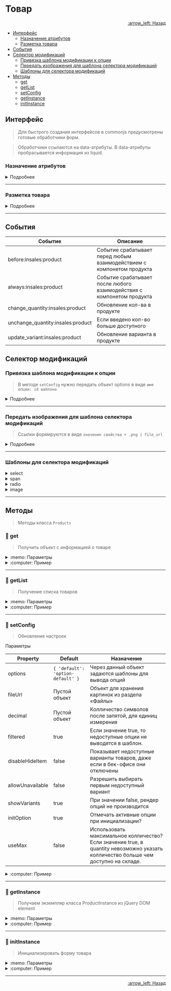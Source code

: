 # Товар

<p align="right">
 <a href="https://github.com/liquid-hub/insales-common-js-v2-api">
 :arrow_left: Назад</a>
</p>

- [Интерфейс](https://github.com/liquid-hub/insales-common-js-v2-api/blob/master/Products.md#Интерфейс)
  - [Назначение атрибутов](https://github.com/liquid-hub/insales-common-js-v2-api/blob/master/Products.md#Назначение-атрибутов)
  - [Разметка товара](https://github.com/liquid-hub/insales-common-js-v2-api/blob/master/Products.md#Разметка-товара)
- [События](https://github.com/liquid-hub/insales-common-js-v2-api/blob/master/Products.md#События)
- [Селектор модификаций](https://github.com/liquid-hub/insales-common-js-v2-api/blob/master/Products.md#Селектор-модификаций)
  - [Привязка шаблона модификации к опции](https://github.com/liquid-hub/insales-common-js-v2-api/blob/master/Products.md#Привязка-шаблона-модификации-к-опции)
  - [Передать изображения для шаблона селектора модификаций](https://github.com/liquid-hub/insales-common-js-v2-api/blob/master/Products.md#Передать-изображения-для-шаблона-селектора-модификаций)
  - [Шаблоны для селектора модификаций](https://github.com/liquid-hub/insales-common-js-v2-api/blob/master/Products.md#Шаблоны-для-селектора-модификаций)
- [Методы](https://github.com/liquid-hub/insales-common-js-v2-api/blob/master/Products.md#Методы)
  - [get](https://github.com/liquid-hub/insales-common-js-v2-api/blob/master/Products.md#hammer-get)
  - [getList](https://github.com/liquid-hub/insales-common-js-v2-api/blob/master/Products.md#hammer-getlist)
  - [setConfig](https://github.com/liquid-hub/insales-common-js-v2-api/blob/master/Products.md#hammer-setconfig)
  - [getInstance](https://github.com/liquid-hub/insales-common-js-v2-api/blob/master/Products.md#hammer-getinstance)
  - [initInstance](https://github.com/liquid-hub/insales-common-js-v2-api/blob/master/Products.md#hammer-initinstance)


## Интерфейс

> Для быстрого создания интерфейсов в commonjs предусмотрены готовые обработчики форм.

> Обработчики ссылаются на data-атрибуты. В data-атрибуты пробрасывается информация из liquid.

### Назначение атрибутов

<details>
<summary>Подробнее</summary>

| Атрибут               | Назначение                                                                                                                                                | Расположение                                                  |
|-----------------------|-----------------------------------------------------------------------------------------------------------------------------------------------------------|---------------------------------------------------------------|
| data-product-id       | Обязательный атрибут для инициализации товара, принимает id товара                                                                                        | Тег form который является обёрткой для всех полей товара      |
| action                | Обязательный атрибут для формы добавления товара в корзину, принимает url корзины. Тег необходим для отправки формы при отключенном JavaScript в браузере | Тег form который является обёрткой для всех полей товара      |
| data-product-variants | Обязательный атрибут для вывода Option Selectors                                                                                                          | Тег select в котором выведены все модификации товара          |
| data-quantity         | Обязательный атрибут для обёртки кнопок изменения колличества и инпута quantity                                                                           | Внутри формы с атрибутом data-product-id                      |
| data-quantity-change  | Атрибут для кнопок +/-, принимает число                                                                                                                   | Внутри обёртки с атрибутом data-quantity                      |
| data-item-add         | Добавление товара в корзину, для данного атрибута следует использовать тег button\[type="submit"\]                                                        | Внутри формы с атрибутом data-product-id                      |
| name="comment"        | Комментарий к позиции заказа, для работы поля с данным атрибутом комментарии к заказам должны быть включены в бэк-офисе                                   | Input\[type="text"\] внутри формы с атрибутом data-product-id |
</details>

---

### Разметка товара

<details>
<summary>Подробнее</summary>

```twig
<form action="{{ cart_url }}" method="post" data-product-id="{{ product.id }}">
  {% if product.show_variants? %}
    <select name="variant_id" data-product-variants>
      {% for variant in product.variants %}
        <option value="{{ variant.id }}">{{ variant.title | escape }}</option>
      {% endfor %}
    </select>
  {% else %}
    <input type="hidden" name="variant_id" value="{{product.variants.first.id}}" >
  {% endif %}
  <input type="text" name="comment" value="">
  <div data-quantity>
    <input type="text" name="quantity" value="1" />
    <span data-quantity-change="-1">-</span>
    <span data-quantity-change="1">+</span>
  </div>
  <button type="submit" data-item-add>
    Добавить в корзину
  </button>
</form>
```
</details>

---

## События

| Событие                           | Описание                                                              |
|-----------------------------------|-----------------------------------------------------------------------|
| before:insales:product            | Событие срабатывает перед любым взаимодействием с компонетом продукта |
| always:insales:product            | Событие срабатывает после любого взаимодействия с компонетом продукта |
| change_quantity:insales:product   | Обновление кол-ва в продукте                                          |
| unchange_quantity:insales:product | Если введено кол-во больше доступного                                 |
| update_variant:insales:product    | Обновление варианта в продукте                                        |

## Селектор модификаций

### Привязка шаблона модификации к опции

> В методе `setConfig` нужно передать объект options в виде `имя опции: id шаблона`

<details>
<summary>Подробнее</summary>

```js
Products.setConfig({
  options: {
    'Цвет': 'option-image',
    'Размер': 'option-radio',
    'Материал': 'option-select',
    'Жесткий диск': 'option-span'
  }
});
```

Пример шаблона

```html
<script type="text/template" data-template-id="option-span">
  <div class="<%= classes.option %> is-span">
    <label class="<%= classes.label %>"><%= title %></label>
    <div class="<%= classes.values %>">
      <% _.forEach(values, function (value){ %>
        <button class="<%= value.classes.all %> is-span"
          <%= value.controls %>
          <%= value.state %>
        >
          <%= value.title %>
        </button>
      <% }) %>
    </div>
  </div>
</script>
```
</details>

---

### Передать изображения для шаблона селектора модификаций

> Ссылки формируются в виде `значение свойства + .png | file_url`

<details>
<summary>Подробнее</summary>

```twig
<script>
  {% comment %}
    создание объекта с картинками из файлов для collection
  {% endcomment %}
  if (!fileUrl) {
   var fileUrl = {}
  }
  {% assign option_title  = 'Цвет' %}
  {% assign collection_handle  = 'all' %}
  {% assign image_format  = '.png' %}
  {% for option_name in collections[collection_handle].options %}
    {% if option_name.title == option_title %}
      {% for option_value in option_name.values %}
        {% capture fileName %}{{option_value.title | replace: ' ',  '_' }}{{image_format}}{% endcapture %}
        {% assign fileURL = fileName | file_url  %}
        {% if fileURL %}
          fileUrl['{{ option_value.title | downcase }}'] = '{{ fileURL }}';
        {% endif %}
      {% endfor %}
    {% endif %}
  {% endfor %}
</script>

<script>
  {% comment %}
    создание объекта с картинками из файлов для product
  {% endcomment %}
  if (!fileUrl) {
   var fileUrl = {}
  }
  {% assign option_title  = 'цвет' %}
  {% assign image_format  = '.png' %}
  {% for option in product.options %}
    {% assign option-title = option.title | downcase %}
    {% if option-title == option_title %}
     {% for value in option.values %}
       {% capture fileName %}{{value.title | replace: ' ',  '_'}}{{image_format}}{% endcapture %}
       {% assign fileURL = fileName | downcase | file_url  %}
       {% if fileURL %}
        fileUrl['{{ value.title | downcase }}'] = encodeURI('{{ fileURL }}');
       {% endif %}
     {% endfor %}
    {% endif %}
  {% endfor %}
</script>

<script>
  Products.setConfig({
    fileUrl: (typeof fileUrl == 'undefined') ? {} : fileUrl
  });
</script>
```
</details>

---

### Шаблоны для селектора модификаций

<details>
<summary>select</summary>

```html
<script type="text/template" data-template-id="option-select">
  <div class="<%= classes.option %> is-select">
    <label class="<%= classes.label %>"><%= title %></label>
    <select class="<%= classes.values %>" data-option-bind="<%= option.id %>">
      <% _.forEach(values, function (value){ %>
        <option
          <%= value.controls %>
          <%= value.state %>
        >
          <%= value.title %>
        </option>
      <% }) %>
    </select>
  </div>
</script>
```
</details>
<details>
<summary>span</summary>

```html
<script type="text/template" data-template-id="option-span">
  <div class="<%= classes.option %> is-span">
    <label class="<%= classes.label %>"><%= title %></label>
    <div class="<%= classes.values %>">
      <% _.forEach(values, function (value){ %>
        <button class="<%= value.classes.all %> is-span"
          <%= value.controls %>
          <%= value.state %>
        >
          <%= value.title %>
        </button>
      <% }) %>
    </div>
  </div>
</script>
```
</details>
<details>
<summary>radio</summary>

```html
<script type="text/template" data-template-id="option-radio">
  <div class="<%= classes.option %> is-radio">
    <label class="<%= classes.label %>"><%= title %></label>

    <div class="<%= classes.values %>">
      <% _.forEach(values, function (value){ %>
        <label class="<%= value.classes.all %> is-radio">
          <input class="<%= value.classes.state %>"

            type="radio"
            name="<%= handle %>"

            <%= value.state %>
            <%= value.controls %>
          >
          <span><%= value.title %></span>
        </label>
      <% }) %>
    </div>
  </div>
</script>
```
</details>
<details>
<summary>image</summary>

```html
<script type="text/template" data-template-id="option-image">
  <div class="<%= classes.option %> option-<%= option.handle %>">
    <label class="<%= classes.label %>"><%= title %></label>
    <div>
      <% _.forEach(option.values, function (value){ %>
        <span
          data-option-bind="<%= option.id %>"
          data-value-position="<%= value.position %>"
          class="option-image
          <% if (option.selected == value.position & initOption) { %>active<% } %>
          <% if (!value.available) { %>disabled<% } %>"
        >
          <% if (images[value.name]) { %>
            <img src="<%= images[value.name].small_url %>" alt="<%= value.title %>">
          <% }else{ %>
            <span><%= value.title %></span>
          <% } %>
        </span>
      <% }) %>
    </div>
  </div>
</script>
```
</details>

---

## Методы

> Методы класса `Products`

### :hammer: get

> Получить объект с информацией о товаре

<details>
<summary>:memo: Параметры</summary>

```js
/**
 * @param {number} id id товара
 * @return {Deferred}
 */
Products.get(123456)
  .done(function (onDone) { console.log('onDone', onDone) })
  .fail(function (onFail) { console.log('onFail', onFail) });
```
</details>
<details>
<summary>:computer: Пример</summary>

```js
Products.get(123456)
  .done(function (onDone) { console.log('onDone', onDone) })
  .fail(function (onFail) { console.log('onFail', onFail) });
```
</details>

---

### :hammer: getList

> Получение списка товаров

<details>
<summary>:memo: Параметры</summary>

```js
/**
 * @param {Array} idList - массив, состоящий из id товаров
 * @return {Deferred}
 */
Products.getList([123456, 123455, 1234454, 123458])
  .done(function (onDone) { console.log('onDone', onDone) })
  .fail(function (onFail) { console.log('onFail', onFail) });
```
</details>
<details>
<summary>:computer: Пример</summary>

```js
Products.getList([123456, 123455, 1234454, 123458])
  .done(function (onDone) { console.log('onDone', onDone) })
  .fail(function (onFail) { console.log('onFail', onFail) });
```
</details>

---

### :hammer: setConfig

> Обновление настроек

Параметры

| Property     | Default       | Назначение                                                                                                                                |
|--------------|---------------|-------------------------------------------------------------------------------------------------------------------------------------------|
| options      | ```{ 'default': 'option-default' }``` | Через данный объект задаются шаблоны для вывода опций                                                                                     |
| fileUrl      | Пустой объект | Объект для хранения картинок из раздела «Файлы»                                                                                           |
| decimal      | Пустой объект | Колличество символов после запятой, для единиц измерения                                                                                  |
| filtered     | true          | Если значение true, то недоступные опции не выводятся в шаблон. |
| disableHideItem     | false          | Показывает недоступные варианты товаров, даже если в бек-офисе они отключены |
| allowUnavailable     | false          | Разрешить выбирать первым недоступный вариант |
| showVariants | true          | При значении false, рендер опций не производится                                                                                          |
| initOption   | true          | Отмечать активные опции при инициализации?                                                                                                |
| useMax       | false         | Использовать максимальное колличество? Если значение true, в quantity невозможно указать колличество больше чем доступно на складе.       |

<details>
<summary>:computer: Пример</summary>

```js
Products.setConfig({
  showVariants: true,
  hideSelect: true,
  initOption: true,
  fileUrl: (typeof fileUrl == 'undefined') ? {} : fileUrl,
  filtered: true,
  selectUnavailable: true
})
```
</details>

---

### :hammer: getInstance

> Получаем экземпляр класса ProductInstance из jQuery DOM element

<details>
<summary>:memo: Параметры</summary>

```js
/**
 * @param {jQuery DOM element} $node jQuery DOM element например $('.product-cart-control')
 */
Products.getInstance($node)
  .done(function (onDone) { console.log('onDone', onDone) })
  .fail(function (onFail) { console.log('onFail', onFail) });
```

</details>

<details>
<summary>:computer: Пример</summary>

```js
Products.getInstance($('.product-cart-control'))
  .done(function (onDone) { console.log('onDone', onDone) })
  .fail(function (onFail) { console.log('onFail', onFail) });
```
</details>

---

### :hammer: initInstance

> Инициализировать форму товара

<details>
<summary>:memo: Параметры</summary>

```js
/**
 * @param {jQuery DOM element} $node jQuery DOM element например $('.product-cart-control')
 */
Products.initInstance($node)
  .done(function (onDone) { console.log('onDone', onDone) })
  .fail(function (onFail) { console.log('onFail', onFail) });
```

</details>

<details>
<summary>:computer: Пример</summary>

```js
Products.initInstance($('.product-cart-control'))
  .done(function (onDone) { console.log('onDone', onDone) })
  .fail(function (onFail) { console.log('onFail', onFail) });
```
</details>

---

<p align="right">
 <a href="https://github.com/liquid-hub/insales-common-js-v2-api">
 :arrow_left: Назад</a>
</p>

